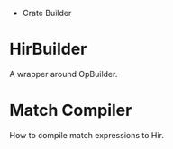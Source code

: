 * Crate Builder


# HirBuilder

A wrapper around OpBuilder.

# Match Compiler

How to compile match expressions to Hir.
